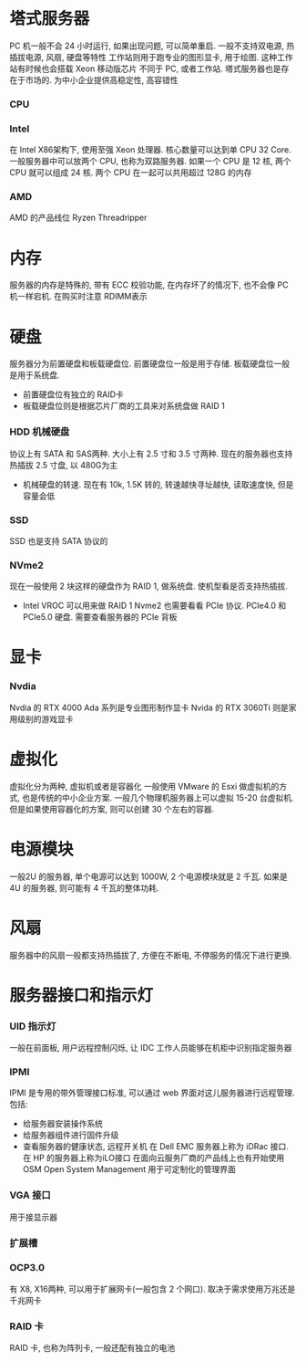 # 塔式服务器
PC 机一般不会 24 小时运行, 如果出现问题, 可以简单重启. 一般不支持双电源, 热插拔电源, 风扇, 硬盘等特性
工作站则用于跑专业的图形显卡, 用于绘图. 这种工作站有时候也会搭载 Xeon 移动版芯片
不同于 PC, 或者工作站. 塔式服务器也是存在于市场的. 为中小企业提供高稳定性, 高容错性

### CPU
### Intel
在 Intel X86架构下, 使用至强 Xeon 处理器. 核心数量可以达到单 CPU 32 Core.  一般服务器中可以放两个 CPU, 也称为双路服务器. 如果一个 CPU 是 12 核, 两个 CPU 就可以组成 24 核. 两个 CPU 在一起可以共用超过 128G 的内存
### AMD
AMD 的产品线位 Ryzen Threadripper
# 内存
服务器的内存是特殊的, 带有 ECC 校验功能, 在内存坏了的情况下, 也不会像 PC 机一样宕机. 在购买时注意 RDIMM表示

# 硬盘
服务器分为前置硬盘和板载硬盘位. 前置硬盘位一般是用于存储. 板载硬盘位一般是用于系统盘. 
- 前置硬盘位有独立的 RAID卡
- 板载硬盘位则是根据芯片厂商的工具来对系统盘做 RAID 1
### HDD 机械硬盘
协议上有 SATA 和 SAS两种. 大小上有 2.5 寸和 3.5 寸两种. 现在的服务器也支持热插拔
2.5 寸盘, 以 480G为主
- 机械硬盘的转速. 现在有 10k, 1.5K 转的, 转速越快寻址越快, 读取速度快, 但是容量会低
### SSD
SSD 也是支持 SATA 协议的
### NVme2
现在一般使用 2 块这样的硬盘作为 RAID 1, 做系统盘. 使机型看是否支持热插拔. 
- Intel VROC 可以用来做 RAID 1
Nvme2 也需要看看 PCIe 协议. PCIe4.0 和 PCIe5.0 硬盘. 需要查看服务器的 PCIe 背板
# 显卡
### Nvdia
Nvdia 的 RTX 4000 Ada 系列是专业图形制作显卡
Nvida 的 RTX 3060Ti 则是家用级别的游戏显卡

# 虚拟化
虚拟化分为两种,  虚拟机或者是容器化
一般使用 VMware 的 Esxi 做虚拟机的方式, 也是传统的中小企业方案. 一般几个物理机服务器上可以虚拟 15-20 台虚拟机. 但是如果使用容器化的方案, 则可以创建 30 个左右的容器. 

# 电源模块
一般2U 的服务器, 单个电源可以达到 1000W, 2 个电源模块就是 2 千瓦. 如果是 4U 的服务器, 则可能有 4 千瓦的整体功耗. 

# 风扇
服务器中的风扇一般都支持热插拔了, 方便在不断电, 不停服务的情况下进行更换. 

# 服务器接口和指示灯
### UID 指示灯
一般在前面板, 用户远程控制闪烁, 让 IDC 工作人员能够在机柜中识别指定服务器
### IPMI 
IPMI 是专用的带外管理接口标准, 可以通过 web 界面对这儿服务器进行远程管理. 包括:
- 给服务器安装操作系统
- 给服务器组件进行固件升级
- 查看服务器的健康状态, 远程开关机
在 Dell EMC 服务器上称为 iDRac 接口. 在 HP 的服务器上称为iLO接口
在面向云服务厂商的产品线上也有开始使用OSM Open System Management 用于可定制化的管理界面
### VGA 接口
用于接显示器
### 扩展槽
### OCP3.0
有 X8, X16两种, 可以用于扩展网卡(一般包含 2 个网口). 取决于需求使用万兆还是千兆网卡

### RAID 卡
RAID 卡, 也称为阵列卡, 一般还配有独立的电池